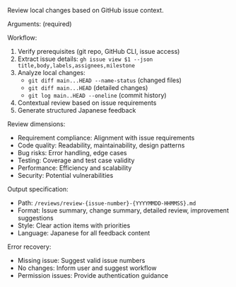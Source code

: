 Review local changes based on GitHub issue context.

Arguments: <issue-number> (required)

Workflow:
1. Verify prerequisites (git repo, GitHub CLI, issue access)
2. Extract issue details: `gh issue view $1 --json title,body,labels,assignees,milestone`
3. Analyze local changes:
   - `git diff main...HEAD --name-status` (changed files)
   - `git diff main...HEAD` (detailed changes)
   - `git log main..HEAD --oneline` (commit history)
4. Contextual review based on issue requirements
5. Generate structured Japanese feedback

Review dimensions:
- Requirement compliance: Alignment with issue requirements
- Code quality: Readability, maintainability, design patterns
- Bug risks: Error handling, edge cases
- Testing: Coverage and test case validity
- Performance: Efficiency and scalability
- Security: Potential vulnerabilities

Output specification:
- Path: `/reviews/review-{issue-number}-{YYYYMMDD-HHMMSS}.md`
- Format: Issue summary, change summary, detailed review, improvement suggestions
- Style: Clear action items with priorities
- Language: Japanese for all feedback content

Error recovery:
- Missing issue: Suggest valid issue numbers
- No changes: Inform user and suggest workflow
- Permission issues: Provide authentication guidance
